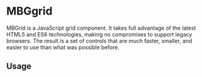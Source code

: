 # MBGgrid
MBGrid is a JavaScript grid component. It takes full advantage of the latest HTML5 and ES6 technologies, making no compromises to support legacy browsers. The result is a set of controls that are much faster, smaller, and easier to use than what was possible before.

## Usage
